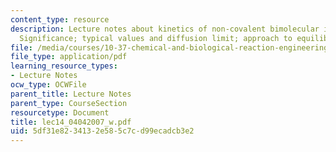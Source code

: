```yaml
---
content_type: resource
description: Lecture notes about kinetics of non-covalent bimolecular interactions.
  Significance; typical values and diffusion limit; approach to equilibrium; multivalency.
file: /media/courses/10-37-chemical-and-biological-reaction-engineering-spring-2007/5df31e8234132e585c7cd99ecadcb3e2_lec14_04042007_w.pdf
file_type: application/pdf
learning_resource_types:
- Lecture Notes
ocw_type: OCWFile
parent_title: Lecture Notes
parent_type: CourseSection
resourcetype: Document
title: lec14_04042007_w.pdf
uid: 5df31e82-3413-2e58-5c7c-d99ecadcb3e2
---
```

